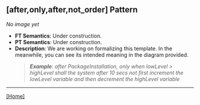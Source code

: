 ## [after,only,after,not_order] Pattern
_No image yet_
 * **FT Semantics**: Under construction.
 * **PT Semantics**: Under construction.
 * **Description**: We are working on formalizing this template. In the meanwhile, you can see its intended meaning in the diagram provided.
   > **_Example_**: _after PackageInstallation, only when lowLevel > highLevel shall the system  after 10 secs not first  increment the lowLevel variable and then  decrement the highLevel variable_   
***
[[Home]](../semantics.md)